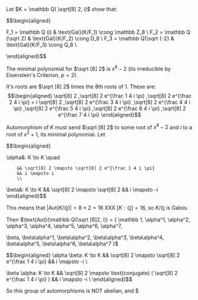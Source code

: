 Let $K = \mathbb Q( \sqrt[8] 2, i)$ show that: 

$$\begin{aligned}

F_1 = \mathbb Q (i)             & \text{Gal}(K/F_1) \cong \mathbb Z_8 \\
F_2 = \mathbb Q (\sqrt 2)       & \text{Gal}(K/F_2) \cong D_8         \\
F_3 = \mathbb Q(\sqrt {-2}      & \text{Gal}(K/F_3) \cong Q_8         \\

\end{aligned}$$

The minimal polynomial for $\sqrt [8] 2$ is $x^8  - 2$ (its irreducible by
Eisenstein's Criterion, $p=2$).

It's roots are $\sqrt [8] 2$ times the $8$th roots of 1. These are:
$$\begin{aligned}
\sqrt[8] 2
,\sqrt[8] 2 e^{\frac 1 4 i \pi}
,\sqrt[8] 2 e^{\frac 2 4 i \pi}  = i \sqrt[8] 2
,\sqrt[8] 2 e^{\frac 3 4 i \pi}
,\sqrt[8] 2 e^{\frac 4 4 i \pi}
,\sqrt[8] 2 e^{\frac 5 4 i \pi}
,\sqrt[8] 2 e^{\frac 6 4 i \pi}
,\sqrt[8] 2 e^{\frac 7 4 i \pi}
\end{aligned}$$

Automorphism of $K$ must send $\sqrt [8] 2$ to some root of $x^8 - 2$ and $i$
to a root of $x^2 + 1$, its minimal polynomial. 
Let

$$\begin{aligned}

\alpha&: K \to K \quad

        && \sqrt[8] 2 \mapsto \sqrt[8] 2 e^{\frac 1 4 i \pi}
        && i \mapsto i
        \\

\beta&: K \to K
        && \sqrt[8] 2 \mapsto \sqrt[8] 2
        && i \mapsto -i
\end{aligned}$$

This means that $|\text{Aut}(K/ \mathbb Q)| = 8 \times 2 = 16$
XXX $[ K : \mathbb Q] = 16$, so $K / \mathbb Q$ is Galois.


Then $\text{Aut}(\mathbb Q(\sqrt [8]2, i)) = \{
\mathbb 1,
\alpha^1,
\alpha^2,
\alpha^3,
\alpha^4,
\alpha^5,
\alpha^6,
\alpha^7,

\beta,
\beta\alpha^1,
\beta\alpha^2,
\beta\alpha^3,
\beta\alpha^4,
\beta\alpha^5,
\beta\alpha^6,
\beta\alpha^7
\}$

$$\begin{aligned}
\alpha \beta: K \to K 
        && \sqrt[8] 2 \mapsto \sqrt[8] 2 e^{\frac 1 4 i \pi}
        && i \mapsto -i
        \\

\beta \alpha: K \to K 
        && \sqrt[8] 2 \mapsto  \text{conjugate) ( \sqrt[8] 2 e^{\frac 1 4 i \pi}
        )
        && i \mapsto -i
        \\
\end{aligned}$$

So this group of automorphisms is NOT abelian, and $
